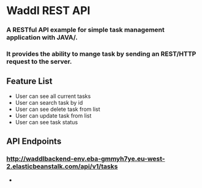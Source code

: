 # Waddl REST API 

### A RESTful API example for simple task management application with JAVA/. 
### It provides the ability to mange task by sending an REST/HTTP request to the server.

## Feature List
* User can see all current tasks
* User can search task by id
* User can see delete task from list
* User can update task from list
* User can see task status


## API Endpoints
### http://waddlbackend-env.eba-gmmyh7ye.eu-west-2.elasticbeanstalk.com/api/v1/tasks
* 
